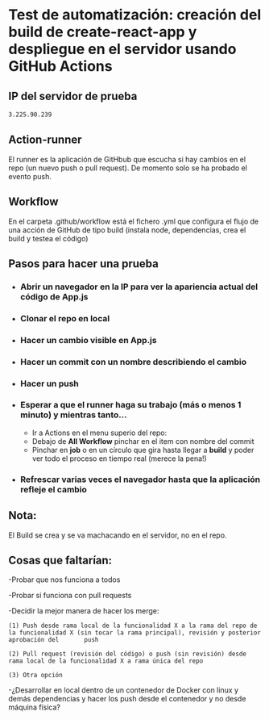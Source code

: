 # Test de automatización: creación del build de create-react-app y despliegue en el servidor usando GitHub Actions

## IP del servidor de prueba
```sh
3.225.90.239
```
## Action-runner
El runner es la aplicación de GitHbub que escucha si hay cambios en el repo (un nuevo push o pull request). De momento solo se ha probado el evento push.

## Workflow
En el carpeta .github/workflow está el fichero .yml que configura el flujo de una acción de GitHub de tipo build (instala node, dependencias, crea el build y testea el código) 

## Pasos para hacer una prueba 
* ### Abrir un navegador en la IP para ver la apariencia actual del código de App.js
* ### Clonar el repo en local
* ### Hacer un cambio visible en App.js
* ### Hacer un commit con un nombre describiendo el cambio 
* ### Hacer un push
* ### Esperar a que el runner haga su trabajo (más o menos 1 minuto) y mientras tanto...
    - Ir a Actions en el menu superio del repo:
    - Debajo de **All Workflow** pinchar en el item con nombre del commit
    - Pinchar en **job** o en un círculo que gira hasta llegar a **build** y poder ver todo el proceso en tiempo real (merece la pena!)
* ### Refrescar varias veces el navegador hasta que la aplicación refleje el cambio 

## Nota:
El Build se crea y se va machacando en el servidor, no en el repo. 

## Cosas que faltarían:


-Probar que nos funciona a todos

-Probar si funciona con pull requests 

-Decidir la mejor manera de hacer los merge:

    (1) Push desde rama local de la funcionalidad X a la rama del repo de la funcionalidad X (sin tocar la rama principal), revisión y posterior aprobación del       push 
    
    (2) Pull request (revisión del código) o push (sin revisión) desde rama local de la funcionalidad X a rama única del repo
    
    (3) Otra opción
    
-¿Desarrollar en local dentro de un contenedor de Docker con linux y demás dependencias y hacer los push desde el contenedor y no desde máquina física?

